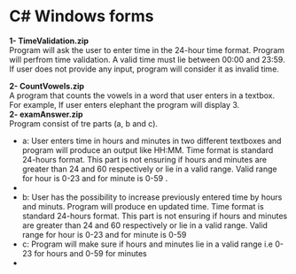 # C# Windows forms

<b>1- TimeValidation.zip</b><br> 
Program will ask the user to enter time in the 24-hour time format. Program will perfrom time validation. A valid time must 
lie between 00:00 and 23:59. If user does not provide any input, program will consider it as invalid time.

<b>2- CountVowels.zip</b> <br>
A program that counts the vowels in a word that user enters in a textbox. For example, If user enters elephant the program will display 3.  
<b>2- examAnswer.zip</b> <br>
Program consist of tre parts (a, b and c).<br>
<ul>
<li>a: User enters time in hours and minutes in two different textboxes and program will produce an output like HH:MM. Time format is standard 24-hours format. This part is not ensuring if hours and minutes are greater than 24 and 60 respectively or lie in a valid range. Valid range for hour is 0-23 and for minute is 0-59 .<li><li>b: User has the possibility to increase previously entered time by hours and minuts. Program will produce en updated time. Time format is standard 24-hours format. This part is not ensuring if hours and minutes are greater than 24 and 60 respectively or lie in a valid range. Valid range for hour is 0-23 and for minute is 0-59 </li> <li>c: Program will make sure if hours and minutes lie in a valid range i.e 0-23 for hours and 0-59 for minutes<li></ul>
